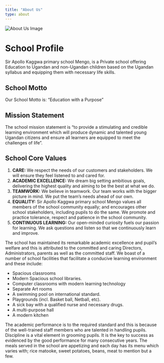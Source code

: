 ```yaml
---
title: "About Us"
type: about
---
```

   ![About Us Image](/img/about1.webp)
# School Profile

Sir Apollo Kaggwa primary school Mengo, is a Private school offering Education to Ugandan and non-Ugandan children based on the Ugandan syllabus and equipping them with necessary life skills.

## School Motto
Our School Motto is: “Education with a Purpose”

## Mission Statement
The school mission statement is “to provide a stimulating and credible learning environment which will produce dynamic and talented young Ugandan citizens and ensure all learners are equipped to meet the challenges of life”.

## School Core Values
1. **CARE:** We respect the needs of our customers and stakeholders. We will ensure they feel listened to and cared for.
2. **ACADEMIC EXCELLENCE:** We dream big setting ambitious goals, delivering the highest quality and aiming to be the best at what we do.
3. **TEAMWORK:** We believe in teamwork. Our team works with the bigger picture in mind. We put the team’s needs ahead of our own.
4. **EQUALITY:** Sir Apollo Kaggwa primary school Mengo values all members of the school community equally; and encourages other school stakeholders, including pupils to do the same. We promote and practice tolerance, respect and patience in the school community.
5. **CONTINUOUS LEARNING:** Our open-minded curiosity fuels our passion for learning. We ask questions and listen so that we continuously learn and improve.

The school has maintained its remarkable academic excellence and pupil’s welfare and this is attributed to the committed and caring Directors, Administrators, parents as well as the committed staff. We boast of a number of school facilities that facilitate a conducive learning environment and these include:

- Spacious classrooms
- Modern Spacious school libraries.
- Computer classrooms with modern learning technology
- Separate Art rooms
- A swimming pool on international standard.
- Playgrounds (incl. Basket ball, Netball, etc).
- A sick bay with a qualified nurse and necessary drugs.
- A multi-purpose hall
- A modern kitchen

The academic performance is to the required standard and this is because of the well-trained staff members who are talented in handling pupils. Discipline is a vital element in grooming pupils. It is the key to success as evidenced by the good performance for many consecutive years. The meals served in the school are appetizing and each day has its menu which varies with; rice matooke, sweet potatoes, beans, meat to mention but a few.
